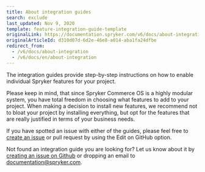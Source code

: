 ```yaml
---
title: About integration guides
search: exclude
last_updated: Nov 9, 2020
template: feature-integration-guide-template
originalLink: https://documentation.spryker.com/v6/docs/about-integration
originalArticleId: d310d07d-6d2e-46e8-a014-aba1fa24dfbe
redirect_from:
  - /v6/docs/about-integration
  - /v6/docs/en/about-integration
---
```


The integration guides provide step-by-step instructions on how to enable individual Spryker features for your project.

Please keep in mind, that since Spryker Commerce OS is a highly modular system, you have total freedom in choosing what features to add to your project. When making a decision to install new features, we recommend not to bloat your project by installing everything, but opt for the features that are really justified in terms of your business needs.

If you have spotted an issue with either of the guides, please feel free to [create an issue](https://github.com/spryker/spryker-docs/issues) or pull request by using the Edit on GitHub option.

Not found an integration guide you are looking for? Let us know about it by [creating an issue on Github](https://github.com/spryker/spryker-docs/issues) or dropping an email to [documentation@spryker.com](mailto:documentation@spryker.com).
